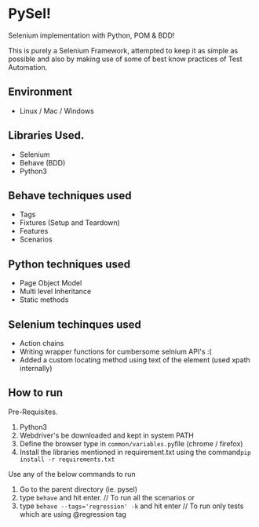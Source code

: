 # PySel!
Selenium implementation with Python, POM &amp; BDD!

This is purely a Selenium Framework, attempted to keep it as simple as possible and also by making use of some of best know practices of Test Automation.

## Environment
- Linux / Mac / Windows

## Libraries Used.
- Selenium
- Behave (BDD)
- Python3

## Behave techniques used

- Tags
- Fixtures (Setup and Teardown)
- Features
- Scenarios

## Python techniques used

- Page Object Model
- Multi level Inheritance
- Static methods

## Selenium techinques used

- Action chains
- Writing wrapper functions for cumbersome selnium API's :(
- Added a custom locating method using text of the element (used xpath internally)

## How to run

Pre-Requisites.
1. Python3
2. Webdriver's be downloaded and kept in system PATH
3. Define the browser type in `common/variables.py`file (chrome / firefox)
3. Install the libraries mentioned in requirement.txt using the command`pip install -r requirements.txt`

Use any of the below commands to run
1. Go to the parent directory (ie. pysel)
2. type `behave` and hit enter.                                     // To run all the scenarios
  or
3. type `behave --tags='regression' -k` and hit enter               // To run only tests which are using @regression tag

